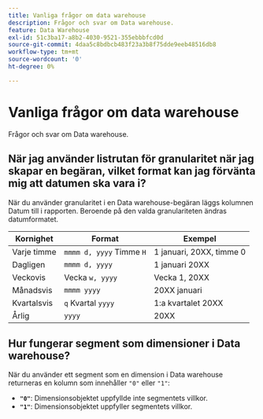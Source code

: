 ```yaml
---
title: Vanliga frågor om data warehouse
description: Frågor och svar om Data warehouse.
feature: Data Warehouse
exl-id: 51c3ba17-a8b2-4030-9521-355ebbbfcd0d
source-git-commit: 4daa5c8bdbcb483f23a3b8f75dde9eeb48516db8
workflow-type: tm+mt
source-wordcount: '0'
ht-degree: 0%

---
```


# Vanliga frågor om data warehouse

Frågor och svar om Data warehouse.

## När jag använder listrutan för granularitet när jag skapar en begäran, vilket format kan jag förvänta mig att datumen ska vara i?

När du använder granularitet i en Data warehouse-begäran läggs kolumnen Datum till i rapporten. Beroende på den valda granulariteten ändras datumformatet.

| Kornighet | Format | Exempel |
| --- | --- | --- |
| Varje timme | `mmmm d, yyyy` Timme `H` | 1 januari, 20XX, timme 0 |
| Dagligen | `mmmm d, yyyy` | 1 januari 20XX |
| Veckovis | Vecka `w, yyyy` | Vecka 1, 20XX |
| Månadsvis | `mmmm yyyy` | 20XX januari |
| Kvartalsvis | `q` Kvartal `yyyy` | 1:a kvartalet 20XX |
| Årlig | `yyyy` | 20XX |

## Hur fungerar segment som dimensioner i Data warehouse?

När du använder ett segment som en dimension i Data warehouse returneras en kolumn som innehåller `"0"` eller `"1"`:

* **`"0"`**: Dimensionsobjektet uppfyllde inte segmentets villkor.
* **`"1"`**: Dimensionsobjektet uppfyller segmentets villkor.
